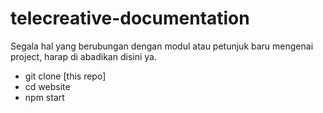 # telecreative-documentation
Segala hal yang berubungan dengan modul atau petunjuk baru mengenai project, harap di abadikan disini ya.

- git clone [this repo]
- cd website
- npm start
